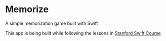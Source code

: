 # Memorize
A simple memorization game built with Swift

This app is being built while following the lessons in [Stanford Swift Course](https://cs193p.sites.stanford.edu/)
